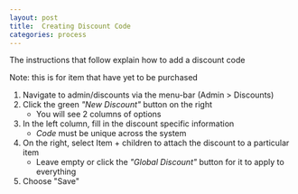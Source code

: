 ```yaml
---
layout: post
title:  Creating Discount Code
categories: process
---
```

The instructions that follow explain how to add a discount code

Note: this is for item that have yet to be purchased

1. Navigate to admin/discounts via the menu-bar (Admin > Discounts)
2. Click the green *"New Discount"* button on the right
	- You will see 2 columns of options
3. In the left column, fill in the discount specific information
	- *Code* must be unique across the system
4. On the right, select Item + children to attach the discount to a particular item
	- Leave empty or click the *"Global Discount"* button for it to apply to everything
5. Choose "Save"